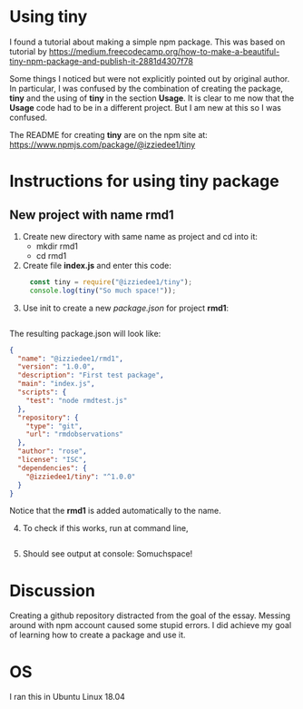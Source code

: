 # Using tiny

I found a tutorial about making a simple npm package. 
This was based on tutorial by https://medium.freecodecamp.org/how-to-make-a-beautiful-tiny-npm-package-and-publish-it-2881d4307f78

Some things I noticed but were not explicitly pointed out by original author. In particular, I was confused by the combination of creating the package, **tiny** and the using of **tiny** in the section **Usage**. It is clear to me now that the **Usage** code had to be in a different project. But I am new at this so I was confused. 

The README for creating **tiny** are on the npm site at: https://www.npmjs.com/package/@izziedee1/tiny
 

# Instructions for using **tiny** package
## New project with name rmd1

1. Create new directory with same name as project and cd into it:
     * mkdir rmd1
     * cd rmd1
2. Create file **index.js** and enter this code: 
 ```javascript 
      const tiny = require("@izziedee1/tiny");
      console.log(tiny("So much space!")); 
  ```
3. Use init to create a new _package.json_ for project **rmd1**:
``` npm init --scope=izziedee1
```
The resulting package.json will look like:
```json
{
  "name": "@izziedee1/rmd1",
  "version": "1.0.0",
  "description": "First test package",
  "main": "index.js",
  "scripts": {
    "test": "node rmdtest.js"
  },
  "repository": {
    "type": "git",
    "url": "rmdobservations"
  },
  "author": "rose",
  "license": "ISC",
  "dependencies": {
    "@izziedee1/tiny": "^1.0.0"
  }
}
```
Notice that the **rmd1** is added automatically to the name.

4. To check if this works, run at command line, 
```node index
 ```
5. Should see output at console:  Somuchspace!

# Discussion

Creating a github repository distracted from the goal of the essay. Messing around with npm account caused some stupid errors.
I did achieve my goal of learning how to create a package and use it.

# OS
I ran this in Ubuntu Linux 18.04



